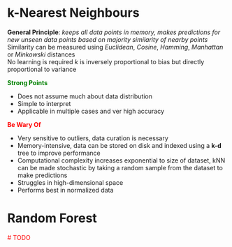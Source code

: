 # k-Nearest Neighbours  
**General Principle**: *keeps all data points in memory, makes predictions for new unseen data points based on majority similarity of nearby points*  
Similarity can be measured using *Euclidean*, *Cosine*, *Hamming*, *Manhattan* or *Minkowski* distances  
No learning is required
*k* is inversely proportional to bias but directly proportional to variance  

<span style="color:green;">**Strong Points**</span>  
- Does not assume much about data distribution   
- Simple to interpret  
- Applicable in multiple cases and ver high accuracy  

<span style="color:red">**Be Wary Of**</span>  
- Very sensitive to outliers, data curation is necessary  
- Memory-intensive, data can be stored on disk and indexed using a **k-d** tree to improve performance  
- Computational complexity increases exponential to size of dataset, kNN can be made stochastic by taking a random sample from the dataset to make predictions  
- Struggles in high-dimensional space  
- Performs best in normalized data

# Random Forest  
<p style="color:red"># TODO</p>